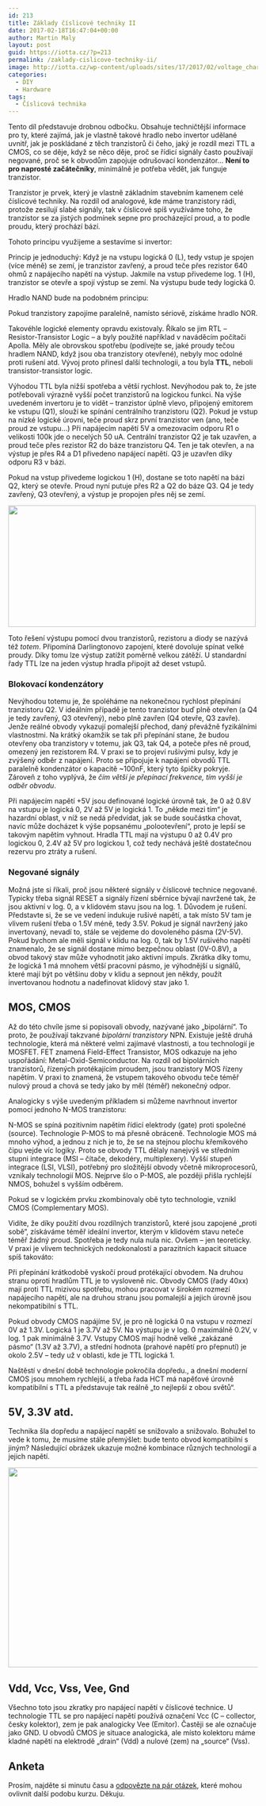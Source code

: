 ```yaml
---
id: 213
title: Základy číslicové techniky II
date: 2017-02-18T16:47:04+00:00
author: Martin Maly
layout: post
guid: https://iotta.cz/?p=213
permalink: /zaklady-cislicove-techniky-ii/
image: http://iotta.cz/wp-content/uploads/sites/17/2017/02/voltage_char.png
categories:
  - DIY
  - Hardware
tags:
  - Číslicová technika
---
```

Tento díl představuje drobnou odbočku. Obsahuje techničtější informace pro ty, které zajímá, jak je vlastně takové hradlo nebo invertor udělané uvnitř, jak je poskládané z těch tranzistorů či čeho, jaký je rozdíl mezi TTL a CMOS, co se děje, když se něco děje, proč se řídicí signály často používají negované, proč se k obvodům zapojuje odrušovací kondenzátor&#8230; **Není to pro naprosté začátečníky**, minimálně je potřeba vědět, jak funguje tranzistor.

<!--more-->

Tranzistor je prvek, který je vlastně základním stavebním kamenem celé číslicové techniky. Na rozdíl od analogové, kde máme tranzistory rádi, protože zesilují slabé signály, tak v číslicové spíš využíváme toho, že tranzistor se za jistých podmínek sepne pro procházející proud, a to podle proudu, který prochází bází.



Tohoto principu využijeme a sestavíme si invertor:



Princip je jednoduchý: Když je na vstupu logická 0 (L), tedy vstup je spojen (více méně) se zemí, je tranzistor zavřený, a proud teče přes rezistor 640 ohmů z napájecího napětí na výstup. Jakmile na vstup přivedeme log. 1 (H), tranzistor se otevře a spojí výstup se zemí. Na výstupu bude tedy logická 0.

Hradlo NAND bude na podobném principu:



Pokud tranzistory zapojíme paralelně, namísto sériově, získáme hradlo NOR.

Takovéhle logické elementy opravdu existovaly. Říkalo se jim RTL &#8211; Resistor-Transistor Logic &#8211; a byly použité například v naváděcím počítači Apolla. Měly ale obrovskou spotřebu (podívejte se, jaké proudy tečou hradlem NAND, když jsou oba tranzistory otevřené), nebyly moc odolné proti rušení atd. Vývoj proto přinesl další technologii, a tou byla **TTL**, neboli transistor-transistor logic.



Výhodou TTL byla nižší spotřeba a větší rychlost. Nevýhodou pak to, že jste potřebovali výrazně vyšší počet tranzistorů na logickou funkci. Na výše uvedeném invertoru je to vidět &#8211; tranzistor úplně vlevo, připojený emitorem ke vstupu (Q1), slouží ke spínání centrálního tranzistoru (Q2). Pokud je vstup na nízké logické úrovni, teče proud skrz první tranzistor ven (ano, teče proud ze vstupu&#8230;) Při napájecím napětí 5V a omezovacím odporu R1 o velikosti 100k jde o necelých 50 uA. Centrální tranzistor Q2 je tak uzavřen, a proud teče přes rezistor R2 do báze tranzistoru Q4. Ten je tak otevřen, a na výstup je přes R4 a D1 přivedeno napájecí napětí. Q3 je uzavřen díky odporu R3 v bázi.

Pokud na vstup přivedeme logickou 1 (H), dostane se toto napětí na bázi Q2, který se otevře. Proud nyní putuje přes R2 a Q2 do báze Q3. Q4 je tedy zavřený, Q3 otevřený, a výstup je propojen přes něj se zemí.

<a href="http://iotta.cz/wp-content/uploads/sites/17/2017/02/a27_f1.png" rel="lightbox"><img loading="lazy" class="aligncenter wp-image-217 size-full" src="http://iotta.cz/wp-content/uploads/sites/17/2017/02/a27_f1.png" width="500" height="245" srcset="https://iotta.cz/wp-content/uploads/sites/17/2017/02/a27_f1.png 500w, https://iotta.cz/wp-content/uploads/sites/17/2017/02/a27_f1-300x147.png 300w" sizes="(max-width: 500px) 100vw, 500px" /></a>

Toto řešení výstupu pomocí dvou tranzistorů, rezistoru a diody se nazývá též _totem_. Připomíná Darlingtonovo zapojení, které dovoluje spínat velké proudy. Díky tomu lze výstup zatížit poměrně velkou zátěží. U standardní řady TTL lze na jeden výstup hradla připojit až deset vstupů.

### Blokovací kondenzátory

Nevýhodou totemu je, že spoléháme na nekonečnou rychlost přepínání tranzistoru Q2. V ideálním případě je tento tranzistor buď plně otevřen (a Q4 je tedy zavřený, Q3 otevřený), nebo plně zavřen (Q4 otevře, Q3 zavře). Jenže reálné obvody vykazují pomalejší přechod, daný převážně fyzikálními vlastnostmi. Na krátký okamžik se tak při přepínání stane, že budou otevřeny oba tranzistory v totemu, jak Q3, tak Q4, a poteče přes ně proud, omezený jen rezistorem R4. V praxi se to projeví rušivými pulsy, kdy je zvýšený odběr z napájení. Proto se připojuje k napájení obvodů TTL paralelně kondenzátor o kapacitě ~100nF, který tyto špičky pokryje. Zároveň z toho vyplývá, že _čím větší je přepínací frekvence, tím vyšší je odběr obvodu_.

Při napájecím napětí +5V jsou definované logické úrovně tak, že 0 až 0.8V na vstupu je logická 0, 2V až 5V je logická 1. To &#8222;někde mezi tím&#8220; je hazardní oblast, v níž se nedá předvídat, jak se bude součástka chovat, navíc může docházet k výše popsanému &#8222;polootevření&#8220;, proto je lepší se takovým napětím vyhnout. Hradla TTL mají na výstupu 0 až 0.4V pro logickou 0, 2.4V až 5V pro logickou 1, což tedy nechává ještě dostatečnou rezervu pro ztráty a rušení.

### Negované signály

Možná jste si říkali, proč jsou některé signály v číslicové technice negované. Typicky třeba signál RESET a signály řízení sběrnice bývají navržené tak, že jsou aktivní v log. 0, a v klidovém stavu jsou na log. 1. Důvodem je rušení. Představte si, že se ve vedení indukuje rušivé napětí, a tak místo 5V tam je vlivem rušení třeba o 1.5V méně, tedy 3.5V. Pokud je signál navržený jako invertovaný, nevadí to, stále se vejdeme do dovoleného pásma (2V-5V). Pokud bychom ale měli signál v klidu na log. 0, tak by 1.5V rušivého napětí znamenalo, že se signál dostane mimo bezpečnou oblast (0V-0.8V), a obvod takový stav může vyhodnotit jako aktivní impuls. Zkrátka díky tomu, že logická 1 má mnohem větší pracovní pásmo, je výhodnější u signálů, které mají být po většinu doby v klidu a sepnout jen někdy, použít invertovanou hodnotu a nadefinovat klidový stav jako 1.

## MOS, CMOS

Až do této chvíle jsme si popisovali obvody, nazývané jako &#8222;bipolární&#8220;. To proto, že používají takzvané _bipolární tranzistory_ NPN. Existuje ještě druhá technologie, která má některé velmi zajímavé vlastnosti, a tou technologií je MOSFET. FET znamená Field-Effect Transistor, MOS odkazuje na jeho uspořádání: Metal-Oxid-Semiconductor. Na rozdíl od bipolárních tranzistorů, řízených protékajícím proudem, jsou tranzistory MOS řízeny napětím. V praxi to znamená, že vstupem takového obvodu teče téměř nulový proud a chová se tedy jako by měl (téměř) nekonečný odpor.



Analogicky s výše uvedeným příkladem si můžeme navrhnout invertor pomocí jednoho N-MOS tranzistoru:



N-MOS se spíná pozitivním napětím řídicí elektrody (gate) proti společné (source). Technologie P-MOS to má přesně obráceně. Technologie MOS má mnoho výhod, a jednou z nich je to, že se na stejnou plochu křemíkového čipu vejde víc logiky. Proto se obvody TTL dělaly nanejvýš ve středním stupni integrace (MSI &#8211; čítače, dekodéry, multiplexery). Vyšší stupeň integrace (LSI, VLSI), potřebný pro složitější obvody včetně mikroprocesorů, vznikaly technologií MOS. Nejprve šlo o P-MOS, ale později přišla rychlejší NMOS, bohužel s vyšším odběrem.

Pokud se v logickém prvku zkombinovaly obě tyto technologie, vznikl CMOS (Complementary MOS).



Vidíte, že díky použití dvou rozdílných tranzistorů, které jsou zapojené &#8222;proti sobě&#8220;, získáváme téměř ideální invertor, kterým v klidovém stavu neteče téměř žádný proud. Spotřeba je tedy nula nula nic. Ovšem &#8211; jen teoreticky. V praxi je vlivem technických nedokonalostí a parazitních kapacit situace spíš takováto:



Při přepínání krátkodobě vyskočí proud protékající obvodem. Na druhou stranu oproti hradlům TTL je to vysloveně nic. Obvody CMOS (řady 40xx) mají proti TTL mizivou spotřebu, mohou pracovat v širokém rozmezí napájecího napětí, ale na druhou stranu jsou pomalejší a jejich úrovně jsou nekompatibilní s TTL.

Pokud obvody CMOS napájíme 5V, je pro ně logická 0 na vstupu v rozmezí 0V až 1.3V. Logická 1 je 3.7V až 5V. Na výstupu je v log. 0 maximálně 0.2V, v log. 1 pak minimálně 3.7V. Vstupy CMOS mají hodně velké &#8222;zakázané pásmo&#8220; (1.3V až 3.7V), a střední hodnota (prahové napětí pro přepnutí) je okolo 2.5V &#8211; tedy už v oblasti, kde je TTL logická 1.

Naštěstí v dnešní době technologie pokročila dopředu., a dnešní moderní CMOS jsou mnohem rychlejší, a třeba řada HCT má napěťové úrovně kompatibilní s TTL a představuje tak reálně &#8222;to nejlepší z obou světů&#8220;.

## 5V, 3.3V atd.

Technika šla dopředu a napájecí napětí se snižovalo a snižovalo. Bohužel to vede k tomu, že musíme stále přemýšlet: bude tento obvod kompatibilní s jiným? Následující obrázek ukazuje možné kombinace různých technologií a jejich napětí.

<a href="http://iotta.cz/wp-content/uploads/sites/17/2017/02/voltage_char.png" rel="lightbox"><img loading="lazy" class="aligncenter size-full wp-image-220" src="http://iotta.cz/wp-content/uploads/sites/17/2017/02/voltage_char.png" alt="" width="743" height="403" srcset="https://iotta.cz/wp-content/uploads/sites/17/2017/02/voltage_char.png 743w, https://iotta.cz/wp-content/uploads/sites/17/2017/02/voltage_char-300x163.png 300w" sizes="(max-width: 743px) 100vw, 743px" /></a>

## Vdd, Vcc, Vss, Vee, Gnd

Všechno toto jsou zkratky pro napájecí napětí v číslicové technice. U technologie TTL se pro napájecí napětí používá označení Vcc (C &#8211; collector, česky kolektor), zem je pak analogicky Vee (Emitor). Častěji se ale označuje jako GND. U obvodů CMOS je situace analogická, ale místo kolektoru máme kladné napětí na elektrodě &#8222;drain&#8220; (Vdd) a nulové (zem) na &#8222;source&#8220; (Vss).

## Anketa

Prosím, najděte si minutu času a [odpovězte na pár otázek](https://docs.google.com/forms/d/e/1FAIpQLSeJTL1lzI7_5rh9Xp2Yws4PB81fTX7qBZMnFdw0DYDKaJOdlg/viewform?entry.525375248), které mohou ovlivnit další podobu kurzu. Děkuju.